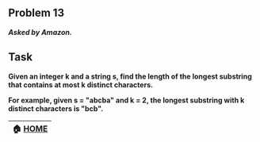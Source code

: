## Problem 13
***Asked by Amazon.***
## Task
**Given an integer k and a string s, find the length of the longest substring that contains at most k distinct characters.**

**For example, given s = "abcba" and k = 2, the longest substring with k distinct characters is "bcb".**

|**:house: [HOME](https://github.com/theInvincible/Daily-Coding-Problem/)**|
|--------------------------------------------------------------------------|

